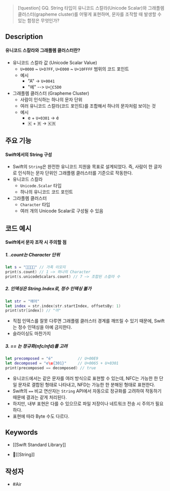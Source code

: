 >[!question]
>GQ. String 타입이 유니코드 스칼라(Unicode Scalar)와 그래플렘 클러스터(grapheme cluster)를 어떻게 표현하며, 문자를 조작할 때 발생할 수 있는 함정은 무엇인가?

## Description
#### 유니코드 스칼라와 그래플렘 클러스터란?
- 유니코드 스칼라 값 (Unicode Scalar Value)
	- `U+0000` ~ `U+D7FF`, `U+E000` ~ `U+10FFFF` 범위의 코드 포인트
	- 예시
		- "A" -> `U+0041`
		- "에" --> `U+C5D0`
- 그래플렘 클러스터 (Grapheme Cluster)
	- 사람이 인식하는 하나의 문자 단위
	- 여러 유니코드 스칼라(코드 포인트)를 조합해서 하나의 문자처럼 보이는 것
	- 예시
		- e + `U+0301` -> é
	    - 🇰 + 🇷 → 🇰🇷

## 주요 기능
#### Swift에서의 String 구성
- Swift의 `String`은 완전한 유니코드 지원을 목표로 설계되었다. 즉, 사람이 한 글자로 인식하는 문자 단위인 그래플렘 클러스터를 기준으로 작동한다.
- 유니코드 스칼라
	- `Unicode.Scalar` 타입
	- 하나의 유니코드 코드 포인트
- 그라플렘 클러스터
	- `Character` 타입
	- 여러 개의 Unicode Scalar로 구성될 수 있음

## 코드 예시
#### Swift에서 문자 조작 시 주의할 점
##### 1. .count는 Character 단위
```Swift
let s = "🧑‍🧑‍🧒‍🧒" // 가족 이모지
print(s.count) // 1 —> 하나의 Character
print(s.unicodeScalars.count) // 7 —> 조합된 스칼라 수
```

##### 2. 인덱싱은 String.Index로, 정수 인덱싱 불가
```Swift
let str = "에어"
let index = str.index(str.startIndex, offsetsBy: 1)
print(str[index]) // "어"
```
- 직접 인덱스를 잘못 다루면 그래플렘 클러스터 경계를 깨뜨릴 수 있기 때문에, Swift는 정수 인덱싱을 아예 금지한다.
- 슬라이싱도 마찬가지

##### 3. == 는 정규화(nfc/nfd)를 고려 
```Swift
let precomposed = "é"           // U+00E9
let decomposed = "e\u{301}"     // U+0065 + U+0301
print(precomposed == decomposed) // true
```
- 유니코드에서는 같은 문자를 여러 방식으로 표현할 수 있는데, NFC는 가능한 한 단일 문자로 결합된 형태로 나타내고, NFD는 가능한 한 분해된 형태로 표현한다.
- Swift의 `==` 비교 연산자는  `String` API에서 자동으로 정규화를 고려하여 작동하기 때문에 결과는 같게 처리된다.
- 하지만, 내부 표현은 다를 수 있으므로 파일 저장이나 네트워크 전송 시 주의가 필요하다.
- 표현에 따라 Byte 수도 다르다.

## Keywords
- [[Swift Standard Library]]
+ [[String]]

## 작성자
- #Air 